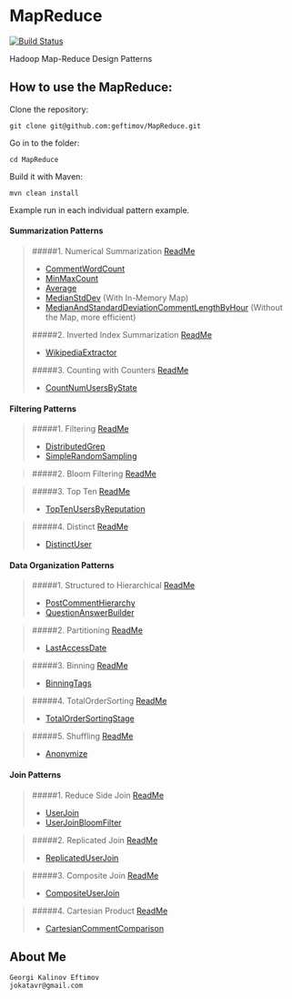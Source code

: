MapReduce
=========
[![Build Status](https://travis-ci.org/geftimov/MapReduce.png?branch=master)](https://travis-ci.org/geftimov/MapReduce)

Hadoop Map-Reduce Design Patterns


How to use the MapReduce:
--------------------------

Clone the repository:
```
git clone git@github.com:geftimov/MapReduce.git
```
Go in to the folder:
```
cd MapReduce
```
Build it with Maven:
```
mvn clean install
```
Example run in each individual pattern example.

#### Summarization Patterns 
>#####1. Numerical Summarization [ReadMe](https://github.com/geftimov/MapReduce/tree/master/readme/NumericalSummarization.md)
>*   [CommentWordCount](https://github.com/geftimov/MapReduce/tree/master/readme/CommentWordCount.md)
>*   [MinMaxCount](https://github.com/geftimov/MapReduce/tree/master/readme/MinMaxCount.md)
>*   [Average](https://github.com/geftimov/MapReduce/tree/master/readme/Average.md)
>*   [MedianStdDev](https://github.com/geftimov/MapReduce/tree/master/readme/MedianStdDev.md) (With In-Memory Map)
>*   [MedianAndStandardDeviationCommentLengthByHour](https://github.com/geftimov/MapReduce/tree/master/readme/MedianAndStandardDeviationCommentLengthByHour.md) (Without the Map, more efficient)
>
>#####2.  Inverted Index Summarization [ReadMe](https://github.com/geftimov/MapReduce/tree/master/readme/InvertedIndexSummarization.md)
>*   [WikipediaExtractor](https://github.com/geftimov/MapReduce/tree/master/readme/WikipediaExtractor.md)
>
>#####3.  Counting with Counters [ReadMe](https://github.com/geftimov/MapReduce/tree/master/readme/CountingCounters.md)
>*   [CountNumUsersByState](https://github.com/geftimov/MapReduce/tree/master/readme/CountNumUsersByState.md)

#### Filtering Patterns 
>#####1. Filtering [ReadMe](https://github.com/geftimov/MapReduce/tree/master/readme/Filtering.md)
>*   [DistributedGrep](https://github.com/geftimov/MapReduce/tree/master/readme/DistributedGrep.md)
>*   [SimpleRandomSampling](https://github.com/geftimov/MapReduce/tree/master/readme/SimpleRandomSampling.md)

>#####2. Bloom Filtering [ReadMe](https://github.com/geftimov/MapReduce/tree/master/readme/BloomFiltering.md)

>#####3. Top Ten [ReadMe](https://github.com/geftimov/MapReduce/tree/master/readme/TopTen.md)
>*   [TopTenUsersByReputation](https://github.com/geftimov/MapReduce/tree/master/readme/TopTenUsersByReputation.md)

>#####4. Distinct [ReadMe](https://github.com/geftimov/MapReduce/tree/master/readme/Distinct.md)
>*   [DistinctUser](https://github.com/geftimov/MapReduce/tree/master/readme/DistinctUser.md)

#### Data Organization Patterns 
>#####1. Structured to Hierarchical [ReadMe](https://github.com/geftimov/MapReduce/tree/master/readme/Hierarchical.md)
>*   [PostCommentHierarchy](https://github.com/geftimov/MapReduce/tree/master/readme/PostCommentHierarchy.md)
>*   [QuestionAnswerBuilder](https://github.com/geftimov/MapReduce/tree/master/readme/QuestionAnswerBuilder.md)

>#####2. Partitioning [ReadMe](https://github.com/geftimov/MapReduce/tree/master/readme/Partitioning.md)
>*   [LastAccessDate](https://github.com/geftimov/MapReduce/tree/master/readme/LastAccessDate.md)

>#####3. Binning [ReadMe](https://github.com/geftimov/MapReduce/tree/master/readme/Binning.md)
>*   [BinningTags](https://github.com/geftimov/MapReduce/tree/master/readme/BinningTags.md)

>#####4. TotalOrderSorting [ReadMe](https://github.com/geftimov/MapReduce/tree/master/readme/TotalOrderSorting.md)
>*   [TotalOrderSortingStage](https://github.com/geftimov/MapReduce/tree/master/readme/TotalOrderSortingStage.md)

>#####5. Shuffling [ReadMe](https://github.com/geftimov/MapReduce/tree/master/readme/Shuffling.md)
>*   [Anonymize](https://github.com/geftimov/MapReduce/tree/master/readme/Anonymize.md)

#### Join Patterns 
>#####1. Reduce Side Join [ReadMe](https://github.com/geftimov/MapReduce/tree/master/readme/ReduceSideJoin.md)
>*   [UserJoin](https://github.com/geftimov/MapReduce/tree/master/readme/UserJoin.md)
>*   [UserJoinBloomFilter](https://github.com/geftimov/MapReduce/tree/master/readme/UserJoinBloomFilter.md)

>#####2. Replicated Join [ReadMe](https://github.com/geftimov/MapReduce/tree/master/readme/ReplicatedJoin.md)
>*   [ReplicatedUserJoin](https://github.com/geftimov/MapReduce/tree/master/readme/ReplicatedUserJoin.md)

>#####3. Composite Join [ReadMe](https://github.com/geftimov/MapReduce/tree/master/readme/CompositeJoin.md)
>*   [CompositeUserJoin](https://github.com/geftimov/MapReduce/tree/master/readme/CompositeUserJoin.md)
 
>#####4. Cartesian Product [ReadMe](https://github.com/geftimov/MapReduce/tree/master/readme/CartesianProduct.md)
>*   [CartesianCommentComparison](https://github.com/geftimov/MapReduce/tree/master/readme/CartesianCommentComparison.md)
 


About Me
---------
```
Georgi Kalinov Eftimov
jokatavr@gmail.com
```
